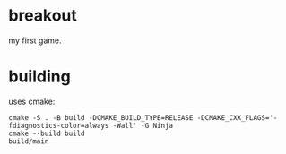 # breakout
my first game.

# building
uses cmake:
``` shell
cmake -S . -B build -DCMAKE_BUILD_TYPE=RELEASE -DCMAKE_CXX_FLAGS='-fdiagnostics-color=always -Wall' -G Ninja
cmake --build build
build/main
```